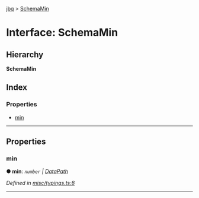[jbq](../README.md) > [SchemaMin](../interfaces/schemamin.md)

# Interface: SchemaMin

## Hierarchy

**SchemaMin**

## Index

### Properties

* [min](schemamin.md#min)

---

## Properties

<a id="min"></a>

###  min

**● min**: *`number` \| [DataPath](datapath.md)*

*Defined in [misc/typings.ts:8](https://github.com/krnik/vjs-validator/blob/15e769b/src/misc/typings.ts#L8)*

___

